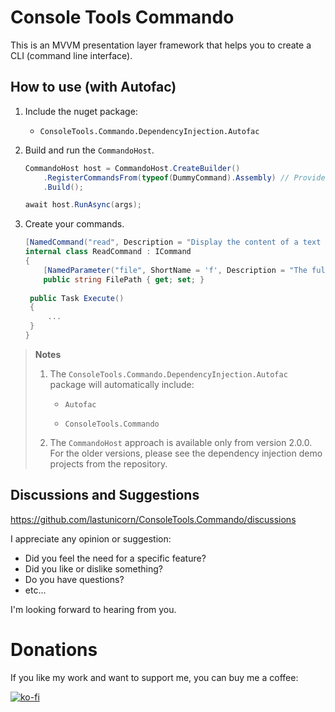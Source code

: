 # Console Tools Commando

This is an MVVM presentation layer framework that helps you to create a CLI (command line interface).

## How to use (with Autofac)

1. Include the nuget package:

   - `ConsoleTools.Commando.DependencyInjection.Autofac`

2. Build and run the `CommandoHost`.

   ```csharp
   CommandoHost host = CommandoHost.CreateBuilder()
       .RegisterCommandsFrom(typeof(DummyCommand).Assembly) // Provide here the assembly containing your commands.
       .Build();
   
   await host.RunAsync(args);
   ```

3. Create your commands.

   ```c#
   [NamedCommand("read", Description = "Display the content of a text file.")]
   internal class ReadCommand : ICommand
   {
       [NamedParameter("file", ShortName = 'f', Description = "The full path of the file.")]
       public string FilePath { get; set; }
       
   	public Task Execute()
   	{
   		...
   	}
   }
   ```


> **Notes**
>
> 1. The `ConsoleTools.Commando.DependencyInjection.Autofac` package will automatically include:
>
>    - `Autofac`
>
>    - `ConsoleTools.Commando`
>
> 2. The `CommandoHost` approach is available only from version 2.0.0. For the older versions, please see the dependency injection demo projects from the repository.

## Discussions and Suggestions

https://github.com/lastunicorn/ConsoleTools.Commando/discussions

I appreciate any opinion or suggestion:

- Did you feel the need for a specific feature?
- Did you like or dislike something?
- Do you have questions?
- etc...

I'm looking forward to hearing from you.

# Donations

If you like my work and want to support me, you can buy me a coffee:

[![ko-fi](https://www.ko-fi.com/img/githubbutton_sm.svg)](https://ko-fi.com/Y8Y62EZ8H)

